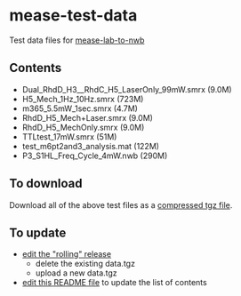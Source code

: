 # mease-test-data
Test data files for [mease-lab-to-nwb](https://github.com/catalystneuro/mease-lab-to-nwb)

## Contents

- Dual_RhdD_H3__RhdC_H5_LaserOnly_99mW.smrx (9.0M)
- H5_Mech_1Hz_10Hz.smrx (723M)
- m365_5.5mW_1sec.smrx (4.7M)
- RhdD_H5_Mech+Laser.smrx (9.0M)
- RhdD_H5_MechOnly.smrx (9.0M)
- TTLtest_17mW.smrx (51M)
- test_m6pt2and3_analysis.mat (122M)
- P3_S1HL_Freq_Cycle_4mW.nwb (290M)

## To download

Download all of the above test files as a [compressed tgz file](https://github.com/lkeegan/mease-test-data/releases/download/rolling/data.tgz).

## To update

- [edit the "rolling" release](https://github.com/lkeegan/mease-test-data/releases/edit/rolling)
  - delete the existing data.tgz
  - upload a new data.tgz
- [edit this README file](https://github.com/ssciwr/mease-test-data/edit/main/README.md) to update the list of contents

